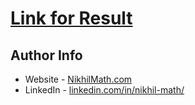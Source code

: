 # [Link for Result](https://www.harmonious-cat-3802cc.netlify.app)

## Author Info

- Website - [NikhilMath.com](https://www.nikhilmath.com)
- LinkedIn - [linkedin.com/in/nikhil-math/](https://www.linkedin.com/in/nikhil-math/)


